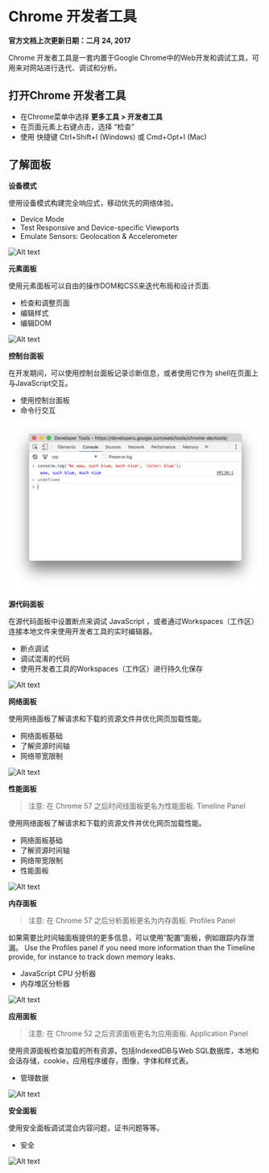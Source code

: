 # Chrome 开发者工具

**官方文档上次更新日期：二月 24, 2017**

Chrome 开发者工具是一套内置于Google Chrome中的Web开发和调试工具，可用来对网站进行迭代、调试和分析。

## 打开Chrome 开发者工具

* 在Chrome菜单中选择 **更多工具 > 开发者工具**
* 在页面元素上右键点击，选择 “检查”
* 使用 快捷键 Ctrl+Shift+I (Windows) 或 Cmd+Opt+I (Mac)

## 了解面板

**设备模式**

使用设备模式构建完全响应式，移动优先的网络体验。

* Device Mode
* Test Responsive and Device-specific Viewports
* Emulate Sensors: Geolocation & Accelerometer

![Alt text](./1495775590126.png)

**元素面板**

使用元素面板可以自由的操作DOM和CSS来迭代布局和设计页面.

* 检查和调整页面
* 编辑样式
* 编辑DOM

![Alt text](./1495775604144.png)

**控制台面板**

在开发期间，可以使用控制台面板记录诊断信息，或者使用它作为 shell在页面上与JavaScript交互。

* 使用控制台面板
* 命令行交互

![Alt text](https://github.com/Evalute/chrome-devTools/blob/master/table%20of%20Contents/No.1%E6%A6%82%E8%A7%88/img/console.png)

**源代码面板**

在源代码面板中设置断点来调试 JavaScript ，或者通过Workspaces（工作区）连接本地文件来使用开发者工具的实时编辑器。

* 断点调试
* 调试混淆的代码
* 使用开发者工具的Workspaces（工作区）进行持久化保存

![Alt text](./1495775631896.png)

**网络面板**

使用网络面板了解请求和下载的资源文件并优化网页加载性能。

* 网络面板基础
* 了解资源时间轴
* 网络带宽限制

![Alt text](./1495775662176.png)

**性能面板**

> 注意: 在 Chrome 57 之后时间线面板更名为性能面板. Timeline Panel

使用网络面板了解请求和下载的资源文件并优化网页加载性能。

* 网络面板基础
* 了解资源时间轴
* 网络带宽限制
* 性能面板

![Alt text](./1495775745410.png)

**内存面板**

> 注意: 在 Chrome 57 之后分析面板更名为内存面板. Profiles Panel

如果需要比时间轴面板提供的更多信息，可以使用“配置”面板，例如跟踪内存泄漏。 Use the Profiles panel if you need more information than the Timeline provide, for instance to track down memory leaks.

* JavaScript CPU 分析器
* 内存堆区分析器

![Alt text](./1495775765303.png)

**应用面板**

>注意: 在 Chrome 52 之后资源面板更名为应用面板. Application Panel

使用资源面板检查加载的所有资源，包括IndexedDB与Web SQL数据库，本地和会话存储，cookie，应用程序缓存，图像，字体和样式表。

* 管理数据

![Alt text](./1495775563504.png)

**安全面板**

使用安全面板调试混合内容问题，证书问题等等。

* 安全

![Alt text](./1495775549085.png)

